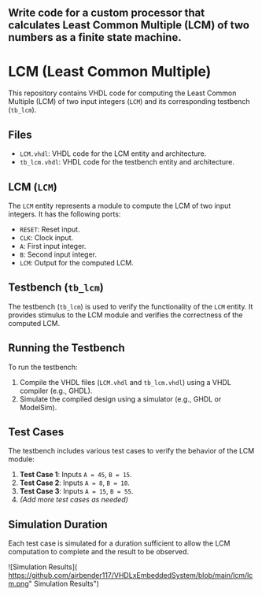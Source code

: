 ## Write code for a custom processor that calculates Least Common Multiple (LCM) of two numbers as a finite state machine.

# LCM (Least Common Multiple)

This repository contains VHDL code for computing the Least Common Multiple (LCM) of two input integers (`LCM`) and its corresponding testbench (`tb_lcm`).

## Files

- `LCM.vhdl`: VHDL code for the LCM entity and architecture.
- `tb_lcm.vhdl`: VHDL code for the testbench entity and architecture.

## LCM (`LCM`)

The `LCM` entity represents a module to compute the LCM of two input integers. It has the following ports:

- `RESET`: Reset input.
- `CLK`: Clock input.
- `A`: First input integer.
- `B`: Second input integer.
- `LCM`: Output for the computed LCM.

## Testbench (`tb_lcm`)

The testbench (`tb_lcm`) is used to verify the functionality of the `LCM` entity. It provides stimulus to the LCM module and verifies the correctness of the computed LCM.

## Running the Testbench

To run the testbench:

1. Compile the VHDL files (`LCM.vhdl` and `tb_lcm.vhdl`) using a VHDL compiler (e.g., GHDL).
2. Simulate the compiled design using a simulator (e.g., GHDL or ModelSim).

## Test Cases

The testbench includes various test cases to verify the behavior of the LCM module:

1. **Test Case 1**: Inputs `A = 45`, `B = 15`.
2. **Test Case 2**: Inputs `A = 8`, `B = 10`.
3. **Test Case 3**: Inputs `A = 15`, `B = 55`.
4. *(Add more test cases as needed)*

## Simulation Duration

Each test case is simulated for a duration sufficient to allow the LCM computation to complete and the result to be observed.

![Simulation Results]( https://github.com/airbender117/VHDLxEmbeddedSystem/blob/main/lcm/lcm.png" Simulation Results")
